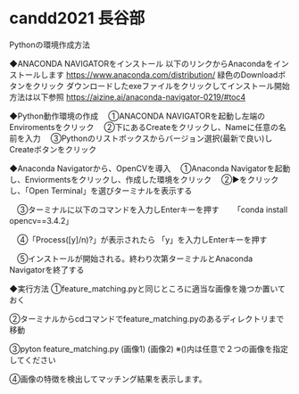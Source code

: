 # candd2021 長谷部


Pythonの環境作成方法

◆ANACONDA NAVIGATORをインストール
以下のリンクからAnacondaをインストールします
https://www.anaconda.com/distribution/
緑色のDownloadボタンをクリック
ダウンロードしたexeファイルをクリックしてインストール開始
方法は以下参照
https://aizine.ai/anaconda-navigator-0219/#toc4

◆Python動作環境の作成
　①ANACONDA NAVIGATORを起動し左端の Enviromentsをクリック
　②下にあるCreateをクリックし、Nameに任意の名前を入力
　③Pythonのリストボックスからバージョン選択(最新で良い)しCreateボタンをクリック

◆Anaconda Navigatorから、OpenCVを導入
　①Anaconda Navigatorを起動し、Enviormentsをクリックし、作成した環境をクリック
　②▶をクリックし、「Open Terminal」を選びターミナルを表示する

　③ターミナルに以下のコマンドを入力しEnterキーを押す
　　「conda install opencv==3.4.2」

　④「Process([y]/n)?」が表示されたら 「y」を入力しEnterキーを押す

　⑤インストールが開始される。終わり次第ターミナルとAnaconda Navigatorを終了する



◆実行方法
①feature_matching.pyと同じところに適当な画像を幾つか置いておく

②ターミナルからcdコマンドでfeature_matching.pyのあるディレクトリまで移動

③pyton feature_matching.py (画像1) (画像2)
※()内は任意で２つの画像を指定してください

④画像の特徴を検出してマッチング結果を表示します。